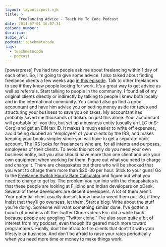```yaml
---
layout: layouts/post.njk
title: >
      Freelancing Advice - Teach Me To Code Podcast
date: 2011-07-01 16:07:31
episode_number: 
duration: 
audio_url: 
podcast: teachmetocode
tags: 
  - teachmetocode
  - podcast
---
```


[powerpress] I’ve had two people ask me about freelancing within 1 day of each other. So, I’m going to give some advice. I also talked about finding freelance clients a few weeks ago [in this episode](http://teachmetocode.com/podcast/55-tmtc-finding-freelance-clients/). Talk to other freelancers to see if they know people looking for work. It’s a great way to get advice as well as referrals. Start talking to people in the community. I found all of my original clients directly or indirectly by talking to people I knew both locally and in the international community. You should also go find a good accountant and have him advise you on setting money aside for taxes and structuring your business to save you on taxes. My accountant has probably saved me thousands of dollars on just this alone. Your accountant will probably tell you this, but set up a business entity (usually an LLC or S-Corp) and get an EIN tax ID. It makes it much easier to write off expenses, avoid being dubbed an “employee” of your clients by the IRS, and makes keeping your books simpler since you will have to get a separate bank account. The IRS looks for freelancers who are, for all intents and purposes, employees of their clients. To avoid this not only do you need your own business entity, but you also should have more than one client and use your own equipment when working for them. Figure out what you need to charge and charge it. There are cheapskates out there who will be shocked that you want to charge them more than $20-30 per hour. Stick to your guns! Go to the [Freelance Switch Hourly Rate Calculator](http://freelanceswitch.com/rates/) and figure out what you need to charge to get by. The problem you run into with the cheapskates is that these people are looking at Filipino and Indian developers on oDesk. Several of these developers are decent developers. A lot of them aren’t. Your potential client usually doesn’t know how to weed them out. So, if they insist that they’ll go overseas, let them. Start a blog. Write about the stuff you’re doing. Someone will want something similar done. I’ve gotten a bunch of business off the Twitter Clone videos Eric did a while back because people are googling “Twitter clone.” I’ve also seen quite a bit of interest from my podcast, even though it’s geared much more toward programmers. Finally, don’t be afraid to fire clients that don’t fit with your lifestyle or business. And don’t be afraid to raise your rates periodically when you need more time or money to make things work.


